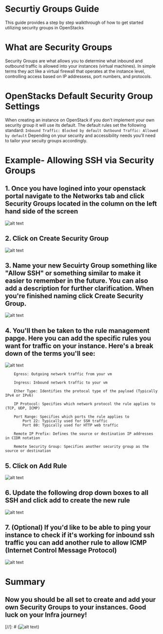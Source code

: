 # Securtiy Groups Guide

This guide provides a step by step walkthrough of how to get started utilizing security groups in OpenStacks


# What are Security Groups

Security Groups are what allows you to determine what inbound and outbound traffic is allowed into your instances (virtual machines).
In simple terms they act like a virtual firewall that operates at the instance level, controlling access based on IP addressess, port numbers, and protocols.


# OpenStacks Default Security Group Settings

When creating an instance on OpenStack if you don't implement your own security group it will use its default.
The default rules set the following standard:
    ```
    Inbound Traffic: Blocked by default
    Outbound Traffic: Allowed by default
    ```
Depending on your security and accessibility needs you'll need to tailor your secuity groups accordingly.


# Example- Allowing SSH via Security Groups
 
## 1. Once you have logined into your openstack portal navigate to the Networks tab and click Security Groups located in the column on the left hand side of the screen
![alt text](../img/Security-Groups/Networks-Tab.png)

## 2. Click on Create Security Group

![alt text](../img/Security-Groups/Create-Security-Group.png)

## 3. Name your new Secuirty Group something like "Allow SSH" or something similar to make it easier to remember in the future. You can also add a description for further clarification. When you're finished naming click Create Security Group.
 
![alt text](../img/Security-Groups/Naming-Sec-Group.png)

## 4. You'll then be taken to the rule management papge. Here you can add the specific rules you want for traffic on your instance. Here's a break down of the terms you'll see:
 
![alt text](../img/Security-Groups/Rules-Explained.png)

```
    Egress: Outgoing network traffic from your vm

    Ingress: Inbound network traffic to your vm

    Ether Type: Identifies the protocal type of the payload (Typically IPv4 or IPv6)

    IP Protocol: Specifies which network protocol the rule applies to (TCP, UDP, ICMP)

    Port Range: Specifies which ports the rule applies to
        Port 22: Typically used for SSH traffic
        Port 80: Typically used for HTTP web traffic

    Remote IP Prefix: Defines the source or destination IP addresses in CIDR notation

    Remote Security Group: Specifies another security group as the source or destination

```
## 5. Click on Add Rule

![alt text](../img/Security-Groups/Add-Rule.png)

## 6. Update the following drop down boxes to all SSH and click add to create the new rule

![alt text](../img/Security-Groups/Modifiying-Rule.png)

## 7. (Optional) If you'd like to be able to ping your instance to check if it's working for inbound ssh traffic you can add another rule to allow ICMP (Internet Control Message Protocol)

![alt text](../img/Security-Groups/Adding-ICMP.png)



# Summary
## Now you should be all set to create and add your own Security Groups to your instances. Good luck on your Infra journey!

[//]: # (![alt text](../img/Security-Groups/Hack.png#center))
